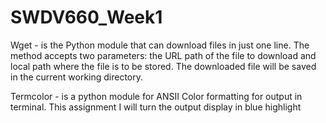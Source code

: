 # SWDV660_Week1
Wget - is the Python module that can download files in just one line. The method accepts two parameters: the URL path of the file to download and local path where the file is to be stored. The downloaded file will be saved in the current working directory. 

Termcolor - is a python module for ANSII Color formatting for output in terminal. This assignment I will turn the output display in blue highlight



